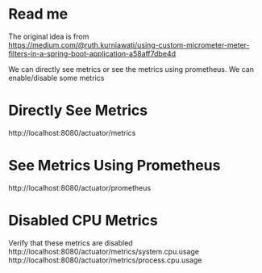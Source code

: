 # Read me

The original idea is from  
https://medium.com/@ruth.kurniawati/using-custom-micrometer-meter-filters-in-a-spring-boot-application-a58aff7dbe4d

We can directly see metrics or see the metrics using prometheus. We can enable/disable some metrics

# Directly See Metrics

http://localhost:8080/actuator/metrics

# See Metrics Using Prometheus

http://localhost:8080/actuator/prometheus

# Disabled CPU Metrics

Verify that these metrics are disabled
http://localhost:8080/actuator/metrics/system.cpu.usage
http://localhost:8080/actuator/metrics/process.cpu.usage
